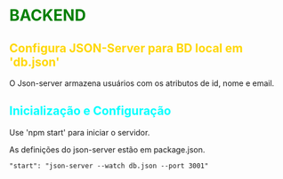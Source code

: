 # <span style="color: green"> BACKEND </span>

##  <span style="color: gold"> Configura JSON-Server para BD local em 'db.json' </span>
O Json-server armazena usuários com os atributos de id, nome e email.

## <span style="color: aqua"> Inicialização e Configuração </span>

Use 'npm start' para iniciar o servidor.

As definições do json-server estão em package.json.
```
"start": "json-server --watch db.json --port 3001"
```